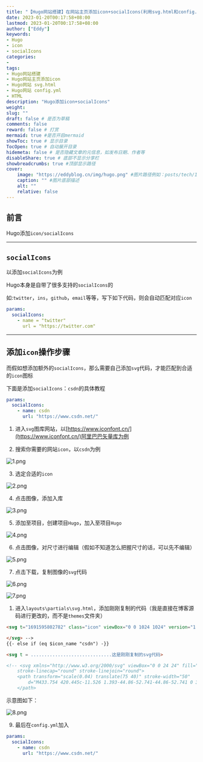```yaml
---
title: "【Hugo网站搭建】在网站主页添加icon+socialIcons(利用svg.html和config.yml)"
date: 2023-01-20T00:17:58+08:00
lastmod: 2023-01-20T00:17:58+08:00
author: ["Eddy"]
keywords: 
- Hugo
- icon
- socialIcons
categories: 
- 
tags: 
- Hugo网站搭建
- Hugo网站主页添加icon
- Hugo网站 svg.html
- Hugo网站 config.yml
- HTML
description: "Hugo添加icon+socialIcons"
weight:
slug: ""
draft: false # 是否为草稿
comments: false
reward: false # 打赏
mermaid: true #是否开启mermaid
showToc: true # 显示目录
TocOpen: true # 自动展开目录
hidemeta: false # 是否隐藏文章的元信息，如发布日期、作者等
disableShare: true # 底部不显示分享栏
showbreadcrumbs: true #顶部显示路径
cover:
    image: "https://eddyblog.cn/img/hugo.png" #图片路径例如：posts/tech/123/123.png
    caption: "" #图片底部描述
    alt: ""
    relative: false
---
```

## 前言

Hugo添加`icon/socialIcons`

---

## `socialIcons`

以添加`socialIcons`为例

Hugo本身是自带了很多支持的`socialIcons`的

如:`twitter`，`ins`，`github`，`email`等等，写下如下代码，则会自动匹配对应`icon`

```YAML
params:
  socialIcons:
    - name = "twitter"
      url = "https://twitter.com"
```

---

## 添加`icon`操作步骤

而假如想添加额外的`socialIcons`，那么需要自己添加`svg`代码，才能匹配到合适的`icon`图标

下面是添加`socialIcons`：`csdn`的具体教程

```YAML
params:
  socialIcons:
    - name: csdn
      url: "https://www.csdn.net/"
```

1. 进入`svg`图库网站，以[https://www.iconfont.cn/](https://www.iconfont.cn/)阿里巴巴矢量库为例

2. 搜索你需要的网站`icon`，以`csdn`为例

![1.png](https://testingcf.jsdelivr.net/gh/EddyCliff/ChartBed/Hugo_icon/1.png)

3. 选定合适的`icon`

![2.png](https://testingcf.jsdelivr.net/gh/EddyCliff/ChartBed/Hugo_icon/2.png)

4. 点击图像，添加入库

![3.png](https://testingcf.jsdelivr.net/gh/EddyCliff/ChartBed/Hugo_icon/3.png)

5. 添加至项目，创建项目`Hugo`，加入至项目`Hugo`

![4.png](https://testingcf.jsdelivr.net/gh/EddyCliff/ChartBed/Hugo_icon/4.png)

6. 点击图像，对尺寸进行编辑（假如不知道怎么把握尺寸的话，可以先不编辑）

![5.png](https://testingcf.jsdelivr.net/gh/EddyCliff/ChartBed/Hugo_icon/5.png)

7. 点击下载，复制图像的`svg`代码

![6.png](https://testingcf.jsdelivr.net/gh/EddyCliff/ChartBed/Hugo_icon/6.png)

![7.png](https://testingcf.jsdelivr.net/gh/EddyCliff/ChartBed/Hugo_icon/7.png)

1. 进入`layouts\partials\svg.html`，添加刚刚复制的代码（我是直接在博客源码进行更改的，而不是`themes`文件夹）

```HTML
<svg t="1691595802782" class="icon" viewBox="0 0 1024 1024" version="1.1" xmlns="http://www.w3.org/2000/svg" p-id="894" width="200" height="200"><path d="M512 1024C229.2224 1024 0 794.7776 0 512 0 229.2224 229.2224 0 512 0c282.7776 0 512 229.2224 512 512 0 282.7776-229.2224 512-512 512z m17.066667-413.525333c34.850133 4.352 68.778667 5.12 102.741333 2.0992 23.04-2.048 44.817067-8.362667 64.170667-21.9136 38.212267-26.794667 49.783467-85.1968 24.251733-123.050667-14.626133-21.7088-36.8128-30.344533-60.757333-35.498667-35.054933-7.543467-70.4512-5.751467-105.847467-3.413333-5.666133 0.3584-6.7584 3.072-7.236267 8.209067-3.072 32.682667-6.536533 65.314133-9.813333 97.962666-2.5088 24.814933-4.932267 49.629867-7.509333 75.605334z m53.4016-33.928534c1.962667-20.906667 3.6352-39.338667 5.4272-57.770666 1.553067-15.906133 3.413333-31.778133 4.727466-47.701334 0.3584-4.283733 1.553067-6.656 5.956267-6.382933 15.616 1.041067 31.709867 0.034133 46.728533 3.652267 36.488533 8.823467 48.725333 54.306133 23.3472 83.029333-15.8208 17.902933-36.7616 23.586133-59.255466 25.088-8.465067 0.546133-17.015467 0.085333-26.9312 0.085333zM512 434.295467c-2.184533-0.648533-3.5328-1.1776-4.932267-1.4336-37.717333-6.877867-75.690667-8.328533-113.646933-2.816-20.974933 3.037867-41.0112 9.489067-57.480533 23.330133-22.9888 19.319467-21.640533 46.848 4.4032 62.0032 13.056 7.594667 28.023467 12.509867 42.5984 17.288533 14.08 4.608 28.996267 6.826667 43.144533 11.264 12.5952 3.925333 14.011733 14.318933 3.584 22.306134-3.345067 2.56-7.441067 5.085867-11.537067 5.751466-11.195733 1.826133-22.698667 4.386133-33.826133 3.566934-24.098133-1.774933-48.042667-5.461333-72.5504-8.430934-1.365333 10.615467-2.935467 23.0912-4.5568 35.9424 4.181333 1.365333 7.68 2.730667 11.264 3.618134 33.9456 8.4992 68.386133 9.608533 102.912 5.12 20.087467-2.6112 39.4752-7.901867 56.695467-19.029334 28.603733-18.4832 36.693333-57.1904-4.676267-75.383466-14.506667-6.382933-30.190933-10.410667-45.482667-15.086934-11.4176-3.4816-23.313067-5.614933-34.525866-9.5232-9.7792-3.413333-11.144533-12.202667-3.037867-18.397866 4.6592-3.549867 10.717867-6.997333 16.384-7.3728a480.853333 480.853333 0 0 1 53.384533-0.853334c15.377067 0.699733 30.651733 3.549867 46.4896 5.5296L512 434.295467z m257.143467 2.048L750.933333 614.2976h54.152534c4.778667-45.636267 9.710933-90.7264 14.062933-135.8848 0.6144-6.365867 2.3552-8.840533 8.686933-9.0112 11.434667-0.273067 22.8864-1.979733 34.286934-1.570133 23.722667 0.853333 42.3936 9.728 38.4 43.264-2.901333 24.2688-5.597867 48.571733-8.2432 72.874666-1.092267 10.069333-1.826133 20.189867-2.730667 30.4128h55.330133c3.584-35.259733 7.9872-70.058667 10.496-104.994133 3.413333-47.4624-17.7664-73.3184-64.682666-80.213333-40.96-6.007467-81.339733-0.341333-121.5488 7.133866z m-483.498667 134.6048c-8.738133 1.297067-16.384 2.798933-24.098133 3.4816-25.6512 2.235733-51.319467 3.9424-76.305067-4.266667-13.909333-4.590933-24.6784-12.578133-29.7984-25.9584-7.901867-20.701867 0.887467-47.104 19.831467-60.3136 17.373867-12.117333 37.717333-15.9232 58.453333-15.9232 22.545067-0.017067 45.090133 2.423467 68.232533 3.84L307.2 432.298667c-15.069867-1.723733-29.4912-3.925333-43.997867-4.9152-41.0112-2.798933-80.64 2.6112-117.469866 20.462933-30.020267 14.557867-52.053333 36.010667-58.6752 68.130133-7.850667 38.144 11.537067 69.495467 51.7632 85.845334 19.1488 7.765333 39.287467 12.509867 60.0064 12.5952 24.746667 0.1024 49.493333-1.570133 74.205866-2.952534 3.106133-0.170667 8.311467-2.901333 8.669867-5.034666 1.979733-11.554133 2.730667-23.278933 3.9424-35.464534z" fill="#DD1700" p-id="895"></path></svg>
```

```HTML
</svg> -->
{{- else if (eq $icon_name "csdn") -}}

<svg t = ..............................这是刚刚复制的svg代码>

<!-- <svg xmlns="http://www.w3.org/2000/svg" viewBox="0 0 24 24" fill="none" stroke="currentColor" stroke-width="2"
    stroke-linecap="round" stroke-linejoin="round">
    <path transform="scale(0.04) translate(75 40)" stroke-width="50"
        d="M433.754 420.445c-11.526 1.393-44.86-52.741-44.86-52.741 0 31.345-16.136 72.247-51.051 101.786 16.842 5.192 54.843 19.167 45.803 34.421-7.316 12.343-125.51 7.881-159.632 4.037-34.122 3.844-152.316 8.306-159.632-4.037-9.045-15.25 28.918-29.214 45.783-34.415-34.92-29.539-51.059-70.445-51.059-101.792 0 0-33.334 54.134-44.859 52.741-5.37-.65-12.424-29.644 9.347-99.704 10.261-33.024 21.995-60.478 40.144-105.779C60.683 98.063 108.982.006 224 0c113.737.006 163.156 96.133 160.264 214.963 18.118 45.223 29.912 72.85 40.144 105.778 21.768 70.06 14.716 99.053 9.346 99.704z">
    </path>

```

示意图如下：

![8.png](https://cdn.jsdelivr.net/gh/EddyCliff/ChartBed/Hugo_icon/8.png)


9. 最后在`config.yml`加入

```YAML
params:
  socialIcons:
    - name: csdn
      url: "https://www.csdn.net/"
```


